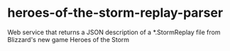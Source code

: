 # heroes-of-the-storm-replay-parser
Web service that returns a JSON description of a *.StormReplay file from Blizzard's new game Heroes of the Storm
